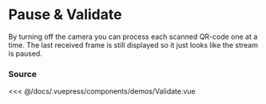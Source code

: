# Pause & Validate

By turning off the camera you can process each scanned QR-code one at a time.
The last received frame is still displayed so it just looks like the stream is
paused.

<ClientOnly>
  <DemoWrapper component="Validate" />
</ClientOnly>

### Source

<<< @/docs/.vuepress/components/demos/Validate.vue
